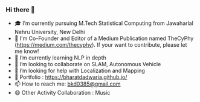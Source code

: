### Hi there 👋

<!--
**BharatDadwaria/BharatDadwaria** is a ✨ _special_ ✨ repository because its `README.md` (this file) appears on your GitHub profile.

Here are some ideas to get you started:
-->

- 🎓 I’m currently pursuing M.Tech Statistical Computing from Jawaharlal Nehru University, New Delhi
- 👔 I'm Co-Founder and Editor of a Medium Publication named TheCyPhy (https://medium.com/thecyphy). If your want to contribute, please let me know!
- 🌱 I’m currently learning NLP in depth
- 👐 I’m looking to collaborate on SLAM, Autonomous Vehicle
- 🤔 I’m looking for help with Localization and Mapping
- 💬 Portfolio : https://bharatdadwaria.github.io/
- 📫 How to reach me: bkd0385@gmail.com
- 😄 Other Activity Collaboration : Music


